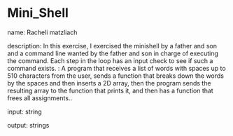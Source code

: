 # Mini_Shell

name:   Racheli matzliach



description:
In this exercise, I exercised the minishell by a father and son and a command line wanted by the father and son in charge of executing the command. Each step in the loop has an input check to see if such a command exists. :
A program that receives a list of words with spaces up to 510 characters from the user, sends a function that breaks down the words by the spaces and then inserts a 2D array, then the program sends the resulting array to the function that prints it, and then has a function that frees all assignments..


input:
string


output:   strings




